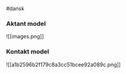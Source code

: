 #dansk 
### Aktant model
![[images.png]]

### Kontakt model
![[a1b2596b2f179c8a3cc51bcee92a089c.png]]


